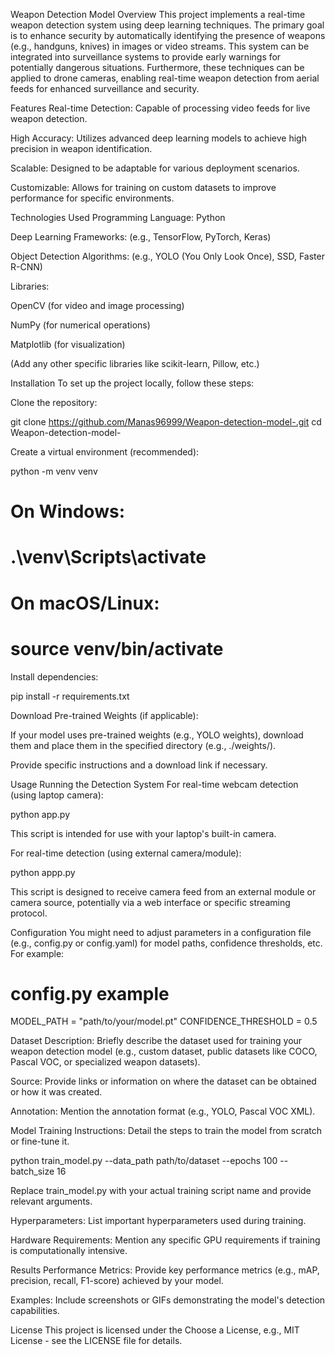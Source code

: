 Weapon Detection Model
Overview
This project implements a real-time weapon detection system using deep learning techniques. The primary goal is to enhance security by automatically identifying the presence of weapons (e.g., handguns, knives) in images or video streams. This system can be integrated into surveillance systems to provide early warnings for potentially dangerous situations. Furthermore, these techniques can be applied to drone cameras, enabling real-time weapon detection from aerial feeds for enhanced surveillance and security.

Features
Real-time Detection: Capable of processing video feeds for live weapon detection.

High Accuracy: Utilizes advanced deep learning models to achieve high precision in weapon identification.

Scalable: Designed to be adaptable for various deployment scenarios.

Customizable: Allows for training on custom datasets to improve performance for specific environments.

Technologies Used
Programming Language: Python

Deep Learning Frameworks: (e.g., TensorFlow, PyTorch, Keras)

Object Detection Algorithms: (e.g., YOLO (You Only Look Once), SSD, Faster R-CNN)

Libraries:

OpenCV (for video and image processing)

NumPy (for numerical operations)

Matplotlib (for visualization)

(Add any other specific libraries like scikit-learn, Pillow, etc.)

Installation
To set up the project locally, follow these steps:

Clone the repository:

git clone https://github.com/Manas96999/Weapon-detection-model-.git
cd Weapon-detection-model-



Create a virtual environment (recommended):

python -m venv venv
# On Windows:
# .\venv\Scripts\activate
# On macOS/Linux:
# source venv/bin/activate



Install dependencies:

pip install -r requirements.txt



Download Pre-trained Weights (if applicable):

If your model uses pre-trained weights (e.g., YOLO weights), download them and place them in the specified directory (e.g., ./weights/).

Provide specific instructions and a download link if necessary.

Usage
Running the Detection System
For real-time webcam detection (using laptop camera):

python app.py



This script is intended for use with your laptop's built-in camera.

For real-time detection (using external camera/module):

python appp.py



This script is designed to receive camera feed from an external module or camera source, potentially via a web interface or specific streaming protocol.

Configuration
You might need to adjust parameters in a configuration file (e.g., config.py or config.yaml) for model paths, confidence thresholds, etc. For example:

# config.py example
MODEL_PATH = "path/to/your/model.pt"
CONFIDENCE_THRESHOLD = 0.5

Dataset
Description: Briefly describe the dataset used for training your weapon detection model (e.g., custom dataset, public datasets like COCO, Pascal VOC, or specialized weapon datasets).

Source: Provide links or information on where the dataset can be obtained or how it was created.

Annotation: Mention the annotation format (e.g., YOLO, Pascal VOC XML).

Model Training
Instructions: Detail the steps to train the model from scratch or fine-tune it.

python train_model.py --data_path path/to/dataset --epochs 100 --batch_size 16



Replace train_model.py with your actual training script name and provide relevant arguments.

Hyperparameters: List important hyperparameters used during training.

Hardware Requirements: Mention any specific GPU requirements if training is computationally intensive.

Results
Performance Metrics: Provide key performance metrics (e.g., mAP, precision, recall, F1-score) achieved by your model.

Examples: Include screenshots or GIFs demonstrating the model's detection capabilities.

License
This project is licensed under the Choose a License, e.g., MIT License - see the LICENSE file for details.
